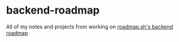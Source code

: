 # backend-roadmap
All of my notes and projects from working on [roadmap.sh's backend roadmap](https://github.com/RCD2020/backend-roadmap)
